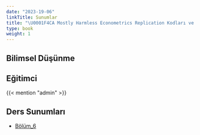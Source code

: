 ```yaml
---
date: "2023-19-06"
linkTitle: Sunumlar 
title: "\U0001F4CA Mostly Harmless Econometrics Replication Kodları ve Ders Notları"
type: book
weight: 1
---
```


## Bilimsel Düşünme

## Eğitimci

{{< mention "admin" >}}

## Ders Sunumları

- [Bölüm_6](https://rpubs.com/Utku/MHE6)
